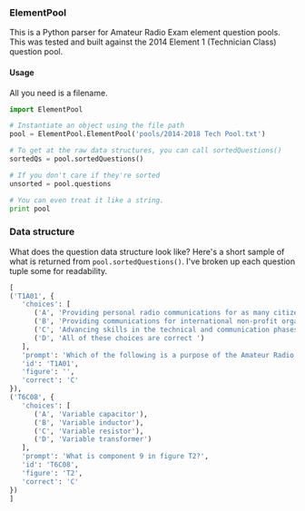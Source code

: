 ### ElementPool

This is a Python parser for Amateur Radio Exam element question pools. This was
tested and built against the 2014 Element 1 (Technician Class) question pool.

#### Usage

All you need is a filename.

```python
import ElementPool

# Instantiate an object using the file path
pool = ElementPool.ElementPool('pools/2014-2018 Tech Pool.txt')

# To get at the raw data structures, you can call sortedQuestions()
sortedQs = pool.sortedQuestions()

# If you don't care if they're sorted
unsorted = pool.questions

# You can even treat it like a string.
print pool
```

### Data structure

What does the question data structure look like? Here's a short sample
of what is returned from `pool.sortedQuestions()`. I've broken up each question
tuple some for readability.

```python
[
('T1A01', {
   'choices': [
      ('A', 'Providing personal radio communications for as many citizens as possible'), 
      ('B', 'Providing communications for international non-profit organizations'), 
      ('C', 'Advancing skills in the technical and communication phases of the radio art'), 
      ('D', 'All of these choices are correct ')
   ], 
   'prompt': 'Which of the following is a purpose of the Amateur Radio Service as stated in the FCC rules and regulations?', 
   'id': 'T1A01', 
   'figure': '', 
   'correct': 'C'
}), 
('T6C08', {
   'choices': [
      ('A', 'Variable capacitor'), 
      ('B', 'Variable inductor'), 
      ('C', 'Variable resistor'), 
      ('D', 'Variable transformer')
   ],
   'prompt': 'What is component 9 in figure T2?', 
   'id': 'T6C08', 
   'figure': 'T2', 
   'correct': 'C'
})
]
```
